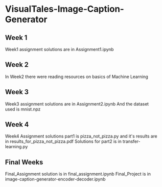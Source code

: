 # VisualTales-Image-Caption-Generator

## Week 1 
Week1 assignment solutions are in Assignment1.ipynb
## Week 2
In Week2 there were reading resources on basics of Machine Learning
## Week 3
Week3 assignment solutions are in Assignment2.ipynb
And the dataset used is mnist.npz
## Week 4
Week4 Assignment solutions part1 is pizza_not_pizza.py and it's results are in results_for_pizza_not_pizza.pdf
Solutions for part2 is in transfer-learning.py

## Final Weeks
Final_Assignment solution is in final_assignment.ipynb
Final_Project is in image-caption-generator-encoder-decoder.ipynb




